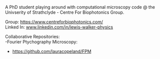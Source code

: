 A PhD student playing around with computational microscopy code @ the Univserity of Strathclyde - Centre For Biophotonics Group. <br />

Group: https://www.centreforbiophotonics.com/ <br />
Linked In: www.linkedin.com/in/lewis-walker-physics <br />

Collaborative Repositories: <br />
-Fourier Ptychography Microscopy: <br />
  - https://github.com/lauracopeland/FPM <br />


<!---
YoItsLewis/YoItsLewis is a ✨ special ✨ repository because its `README.md` (this file) appears on your GitHub profile.
You can click the Preview link to take a look at your changes.
--->
